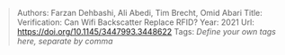 > Authors: Farzan Dehbashi, Ali Abedi, Tim Brecht, Omid Abari
> Title: Verification: Can Wifi Backscatter Replace RFID?
> Year: 2021
> Url: https://doi.org/10.1145/3447993.3448622
> Tags: *Define your own tags here, separate by comma*
